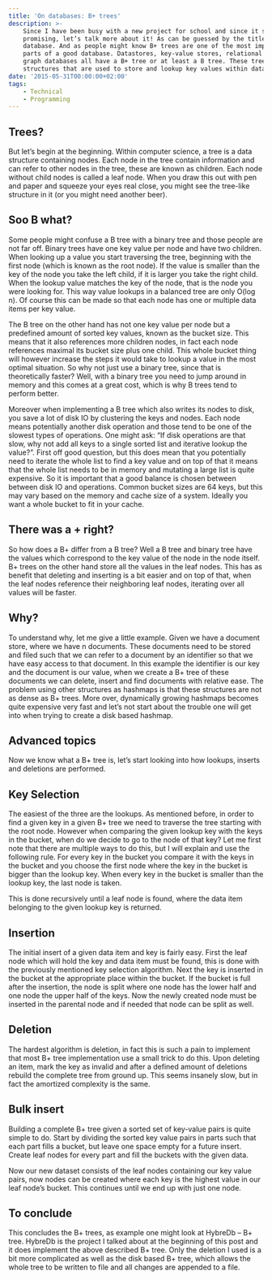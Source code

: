 ```yaml
---
title: 'On databases: B+ trees'
description: >-
    Since I have been busy with a new project for school and since it seems
    promising, let’s talk more about it! As can be guessed by the title it is a
    database. And as people might know B+ trees are one of the most important
    parts of a good database. Datastores, key-value stores, relational databases,
    graph databases all have a B+ tree or at least a B tree. These trees are data
    structures that are used to store and lookup key values within databases.
date: '2015-05-31T00:00:00+02:00'
tags:
    - Technical
    - Programming
---
```


## Trees?

But let’s begin at the beginning. Within computer science, a tree is a data structure containing nodes. Each node in the tree contain information and can refer to other nodes in the tree, these are known as children. Each node without child nodes is called a leaf node. When you draw this out with pen and paper and squeeze your eyes real close, you might see the tree-like structure in it (or you might need another beer).

## Soo B what?

Some people might confuse a B tree with a binary tree and those people are not far off. Binary trees have one key value per node and have two children. When looking up a value you start traversing the tree, beginning with the first node (which is known as the root node). If the value is smaller than the key of the node you take the left child, if it is larger you take the right child. When the lookup value matches the key of the node, that is the node you were looking for. This way value lookups in a balanced tree are only O(log n). Of course this can be made so that each node has one or multiple data items per key value.

The B tree on the other hand has not one key value per node but a predefined amount of sorted key values, known as the bucket size. This means that it also references more children nodes, in fact each node references maximal its bucket size plus one child. This whole bucket thing will however increase the steps it would take to lookup a value in the most optimal situation. So why not just use a binary tree, since that is theoretically faster? Well, with a binary tree you need to jump around in memory and this comes at a great cost, which is why B trees tend to perform better.

Moreover when implementing a B tree which also writes its nodes to disk, you save a lot of disk IO by clustering the keys and nodes. Each node means potentially another disk operation and those tend to be one of the slowest types of operations. One might ask: “If disk operations are that slow, why not add all keys to a single sorted list and iterative lookup the value?”. First off good question, but this does mean that you potentially need to iterate the whole list to find a key value and on top of that it means that the whole list needs to be in memory and mutating a large list is quite expensive. So it is important that a good balance is chosen between between disk IO and operations. Common bucket sizes are 64 keys, but this may vary based on the memory and cache size of a system. Ideally you want a whole bucket to fit in your cache.

## There was a + right?

So how does a B+ differ from a B tree? Well a B tree and binary tree have the values which correspond to the key value of the node in the node itself. B+ trees on the other hand store all the values in the leaf nodes. This has as benefit that deleting and inserting is a bit easier and on top of that, when the leaf nodes reference their neighboring leaf nodes, iterating over all values will be faster.

## Why?

To understand why, let me give a little example. Given we have a document store, where we have n documents. These documents need to be stored and filed such that we can refer to a document by an identifier so that we have easy access to that document. In this example the identifier is our key and the document is our value, when we create a B+ tree of these documents we can delete, insert and find documents with relative ease. The problem using other structures as hashmaps is that these structures are not as dense as B+ trees. More over, dynamically growing hashmaps becomes quite expensive very fast and let’s not start about the trouble one will get into when trying to create a disk based hashmap.

## Advanced topics

Now we know what a B+ tree is, let’s start looking into how lookups, inserts and deletions are performed.

## Key Selection

The easiest of the three are the lookups. As mentioned before, in order to find a given key in a given B+ tree we need to traverse the tree starting with the root node. However when comparing the given lookup key with the keys in the bucket, when do we decide to go to the node of that key? Let me first note that there are multiple ways to do this, but I will explain and use the following rule. For every key in the bucket you compare it with the keys in the bucket and you choose the first node where the key in the bucket is bigger than the lookup key. When every key in the bucket is smaller than the lookup key, the last node is taken.

This is done recursively until a leaf node is found, where the data item belonging to the given lookup key is returned.

## Insertion

The initial insert of a given data item and key is fairly easy. First the leaf node which will hold the key and data item must be found, this is done with the previously mentioned key selection algorithm. Next the key is inserted in the bucket at the appropriate place within the bucket. If the bucket is full after the insertion, the node is split where one node has the lower half and one node the upper half of the keys. Now the newly created node must be inserted in the parental node and if needed that node can be split as well.

## Deletion

The hardest algorithm is deletion, in fact this is such a pain to implement that most B+ tree implementation use a small trick to do this. Upon deleting an item, mark the key as invalid and after a defined amount of deletions rebuild the complete tree from ground up. This seems insanely slow, but in fact the amortized complexity is the same.

## Bulk insert

Building a complete B+ tree given a sorted set of key-value pairs is quite simple to do. Start by dividing the sorted key value pairs in parts such that each part fills a bucket, but leave one space empty for a future insert. Create leaf nodes for every part and fill the buckets with the given data.

Now our new dataset consists of the leaf nodes containing our key value pairs, now nodes can be created where each key is the highest value in our leaf node’s bucket. This continues until we end up with just one node.

## To conclude

This concludes the B+ trees, as example one might look at HybreDb – B+ tree. HybreDb is the project I talked about at the beginning of this post and it does implement the above described B+ tree. Only the deletion I used is a bit more complicated as well as the disk based B+ tree, which allows the whole tree to be written to file and all changes are appended to a file.
